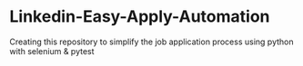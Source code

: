 # Linkedin-Easy-Apply-Automation
Creating this repository to simplify the job application process using python with selenium &amp; pytest
